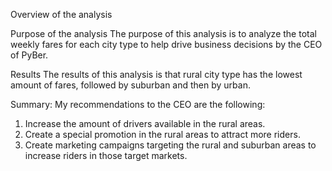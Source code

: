 Overview of the analysis

Purpose of the analysis 
The purpose of this analysis is to analyze the total weekly fares for each city type to help drive business decisions by the CEO of PyBer.

Results
The results of this analysis is that rural city type has the lowest amount of fares, followed by suburban and then by urban.

Summary: 
My recommendations to the CEO are the following:
1) Increase the amount of drivers available in the rural areas.
2) Create a special promotion in the rural areas to attract more riders.
3) Create marketing campaigns targeting the rural and suburban areas to increase riders in those target markets.
